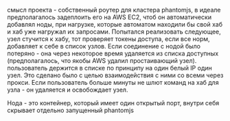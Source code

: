 смысл проекта - собственный роутер для кластера phantomjs, в идеале предполагалось задеплоить его на AWS EC2, чтоб он автоматически добавлял ноды, при нагрузке, которые автоматом находили бы свой хаб и хаб уже нагружал их запросами. Попытался реализовать следующее, узел стучится к хабу, тот проверяет токены доступа, если все норм, добавляет к себе в список узлов. Если соединение с нодой было потеряно - она через некоторое время удаляется из списка доступных (предполагалось, что якобы AWS удалил простаивающий узел). пользователь держится в списке по принципу на один белый IP один узел. Это сделано было с целью взаимодействия с ними со всеми через прокси. Если пользователь больше минуты не шлют команд на хаб для узла - он удаляется и освобождает узел.

Нода - это контейнер, который имеет один открытый порт, внутри себя скрывает отдельно запущенный phantomjs
